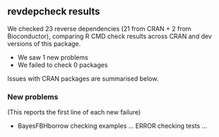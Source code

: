 ## revdepcheck results

We checked 23 reverse dependencies (21 from CRAN + 2 from Bioconductor), comparing R CMD check results across CRAN and dev versions of this package.

 * We saw 1 new problems
 * We failed to check 0 packages

Issues with CRAN packages are summarised below.

### New problems
(This reports the first line of each new failure)

* BayesFBHborrow
  checking examples ... ERROR
  checking tests ...

